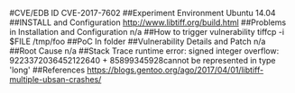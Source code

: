 #CVE/EDB ID
CVE-2017-7602
##Experiment Environment
Ubuntu 14.04
##INSTALL and Configuration
http://www.libtiff.org/build.html
##Problems in Installation and Configuration
n/a
##How to trigger vulnerability
tiffcp -i $FILE /tmp/foo
##PoC
In folder
##Vulnerability Details and Patch
n/a
##Root Cause
n/a
##Stack Trace
runtime error: signed integer overflow: 9223372036452122640 + 85899345928cannot be represented in type 'long'
##References
https://blogs.gentoo.org/ago/2017/04/01/libtiff-multiple-ubsan-crashes/